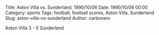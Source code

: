 Title: Aston Villa vs. Sunderland, 1990/10/06
Date: 1990/10/06 00:00
Category: sports
Tags: football, football scores, Aston Villa, Sunderland
Slug: aston-villa-vs-sunderland
Author: carbonero


Aston Villa 3 - 0 Sunderland
